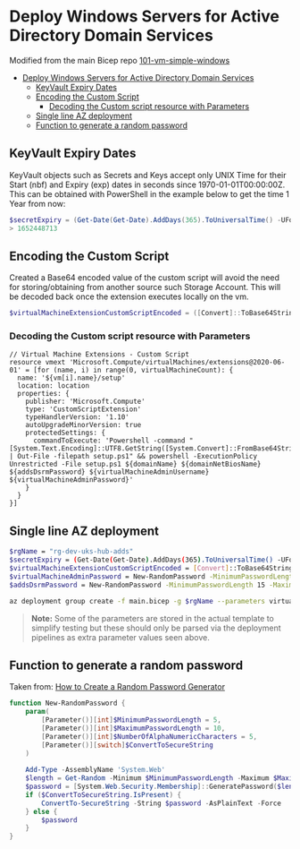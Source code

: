 # Deploy Windows Servers for Active Directory Domain Services

Modified from the main Bicep repo [101-vm-simple-windows](https://github.com/Azure/bicep/tree/main/docs/examples/101/vm-simple-windows)

- [Deploy Windows Servers for Active Directory Domain Services](#deploy-windows-servers-for-active-directory-domain-services)
  - [KeyVault Expiry Dates](#keyvault-expiry-dates)
  - [Encoding the Custom Script](#encoding-the-custom-script)
    - [Decoding the Custom script resource with Parameters](#decoding-the-custom-script-resource-with-parameters)
  - [Single line AZ deployment](#single-line-az-deployment)
  - [Function to generate a random password](#function-to-generate-a-random-password)

## KeyVault Expiry Dates

KeyVault objects such as Secrets and Keys accept only UNIX Time for their Start (nbf) and Expiry (exp) dates in seconds since 1970-01-01T00:00:00Z.
This can be obtained with PowerShell in the example below to get the time 1 Year from now:

```powershell
$secretExpiry = (Get-Date(Get-Date).AddDays(365).ToUniversalTime() -UFormat "%s")
> 1652448713
```

## Encoding the Custom Script

Created a Base64 encoded value of the custom script will avoid the need for storing/obtaining from another source such Storage Account. This will be decoded back once the extension executes locally on the vm.

```powershell
$virtualMachineExtensionCustomScriptEncoded = ([Convert]::ToBase64String([System.Text.Encoding]::UTF8.GetBytes($(Get-Content -Path .\setup.ps1 -Raw))))
```

### Decoding the Custom script resource with Parameters

```bicep
// Virtual Machine Extensions - Custom Script
resource vmext 'Microsoft.Compute/virtualMachines/extensions@2020-06-01' = [for (name, i) in range(0, virtualMachineCount): {
  name: '${vm[i].name}/setup'
  location: location
  properties: {
    publisher: 'Microsoft.Compute'
    type: 'CustomScriptExtension'
    typeHandlerVersion: '1.10'
    autoUpgradeMinorVersion: true
    protectedSettings: {
      commandToExecute: 'Powershell -command "[System.Text.Encoding]::UTF8.GetString([System.Convert]::FromBase64String("\'"${virtualMachineExtensionCustomScriptEncoded}"\'")) | Out-File -filepath setup.ps1" && powershell -ExecutionPolicy Unrestricted -File setup.ps1 ${domainName} ${domainNetBiosName} ${addsDsrmPassword} ${virtualMachineAdminUsername} ${virtualMachineAdminPassword}'
    }
  }
}]
```

## Single line AZ deployment

```bash
$rgName = "rg-dev-uks-hub-adds"
$secretExpiry = (Get-Date(Get-Date).AddDays(365).ToUniversalTime() -UFormat "%s")
$virtualMachineExtensionCustomScriptEncoded = [Convert]::ToBase64String([System.Text.Encoding]::UTF8.GetBytes($(Get-Content setup.ps1 -Raw)))
$virtualMachineAdminPassword = New-RandomPassword -MinimumPasswordLength 15 -MaximumPasswordLength 20 -NumberOfAlphaNumericCharacters 6
$addsDsrmPassword = New-RandomPassword -MinimumPasswordLength 15 -MaximumPasswordLength 20 -NumberOfAlphaNumericCharacters 6

az deployment group create -f main.bicep -g $rgName --parameters virtualMachineExtensionCustomScriptEncoded=$virtualMachineExtensionCustomScriptEncoded secretExpiry=$secretExpiry virtualMachineAdminPassword=$virtualMachineAdminPassword addsDsrmPassword=$addsDsrmPassword
```

> **Note:** Some of the parameters are stored in the actual template to simplify testing but these should only be parsed via the deployment pipelines as extra parameter values seen above.


## Function to generate a random password

Taken from: [How to Create a Random Password Generator](https://adamtheautomator.com/random-password-generator/)

```powershell
function New-RandomPassword {
    param(
        [Parameter()][int]$MinimumPasswordLength = 5,
        [Parameter()][int]$MaximumPasswordLength = 10,
        [Parameter()][int]$NumberOfAlphaNumericCharacters = 5,
        [Parameter()][switch]$ConvertToSecureString
    )
    
    Add-Type -AssemblyName 'System.Web'
    $length = Get-Random -Minimum $MinimumPasswordLength -Maximum $MaximumPasswordLength
    $password = [System.Web.Security.Membership]::GeneratePassword($length,$NumberOfAlphaNumericCharacters)
    if ($ConvertToSecureString.IsPresent) {
        ConvertTo-SecureString -String $password -AsPlainText -Force
    } else {
        $password
    }
}
```

